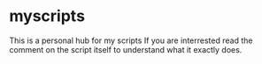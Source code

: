 # myscripts
This is a personal hub for my scripts
If you are interrested read the comment on the script itself to understand what it exactly does.
